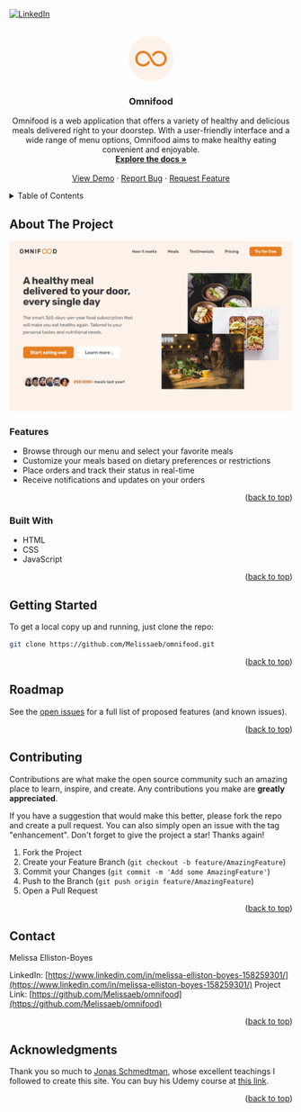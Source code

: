 <a name="readme-top"></a>

[![LinkedIn][linkedin-shield]][linkedin-url]

<!-- PROJECT LOGO -->
<br />
<div align="center">
  <a href="https://omnifood-melissaeb.netlify.app/">
    <img src="img/favicon-192.png" alt="Logo" width="80" height="80">
  </a>

<h3 align="center">Omnifood</h3>

  <p align="center">
    Omnifood is a web application that offers a variety of healthy and delicious meals delivered right to your doorstep. With a user-friendly interface and a wide range of menu options, Omnifood aims to make healthy eating convenient and enjoyable.
    <br />
    <a href="https://github.com/Melissaeb/omnifood"><strong>Explore the docs »</strong></a>
    <br />
    <br />
    <a href="https://omnifood-melissaeb.netlify.app/">View Demo</a>
    ·
    <a href="https://github.com/Melissaeb/omnifood/issues/new?labels=bug&template=bug-report---.md">Report Bug</a>
    ·
    <a href="https://github.com/Melissaeb/omnifood/issues/new?labels=enhancement&template=feature-request---.md">Request Feature</a>
  </p>
</div>

<details>
  <summary>Table of Contents</summary>
  <ol>
    <li>
      <a href="#about-the-project">About The Project</a>
      <ul>
        <li><a href="#built-with">Built With</a></li>
      </ul>
    </li>
    <li>
      <a href="#getting-started">Getting Started</a>
    </li>
    <li><a href="#roadmap">Roadmap</a></li>
    <li><a href="#contributing">Contributing</a></li>
    <li><a href="#contact">Contact</a></li>
    <li><a href="#acknowledgments">Acknowledgments</a></li>
  </ol>
</details>

## About The Project

<a href="https://omnifood-melissaeb.netlify.app/">
    <img src="img/screenshot.PNG" alt="Logo" >
</a>

### Features

- Browse through our menu and select your favorite meals
- Customize your meals based on dietary preferences or restrictions
- Place orders and track their status in real-time
- Receive notifications and updates on your orders

<p align="right">(<a href="#readme-top">back to top</a>)</p>

### Built With

- HTML
- CSS
- JavaScript

<p align="right">(<a href="#readme-top">back to top</a>)</p>

## Getting Started

To get a local copy up and running, just clone the repo:

```sh
git clone https://github.com/Melissaeb/omnifood.git
```

<p align="right">(<a href="#readme-top">back to top</a>)</p>

## Roadmap

See the [open issues](https://github.com/Melissaeb/omnifood/issues) for a full list of proposed features (and known issues).

<p align="right">(<a href="#readme-top">back to top</a>)</p>

## Contributing

Contributions are what make the open source community such an amazing place to learn, inspire, and create. Any contributions you make are **greatly appreciated**.

If you have a suggestion that would make this better, please fork the repo and create a pull request. You can also simply open an issue with the tag "enhancement".
Don't forget to give the project a star! Thanks again!

1. Fork the Project
2. Create your Feature Branch (`git checkout -b feature/AmazingFeature`)
3. Commit your Changes (`git commit -m 'Add some AmazingFeature'`)
4. Push to the Branch (`git push origin feature/AmazingFeature`)
5. Open a Pull Request

<p align="right">(<a href="#readme-top">back to top</a>)</p>

## Contact

Melissa Elliston-Boyes

LinkedIn: [https://www.linkedin.com/in/melissa-elliston-boyes-158259301/](https://www.linkedin.com/in/melissa-elliston-boyes-158259301/)
Project Link: [https://github.com/Melissaeb/omnifood](https://github.com/Melissaeb/omnifood)

<p align="right">(<a href="#readme-top">back to top</a>)</p>

## Acknowledgments

Thank you so much to [Jonas Schmedtman](https://codingheroes.io/), whose excellent teachings I followed to create this site. You can buy his Udemy course at [this link](https://www.udemy.com/design-and-develop-a-killer-website-with-html5-and-css3/?couponCode=C1WEBSITE1010&utm_source=mycoupon&utm_medium=website1010&utm_campaign=website1010).

<p align="right">(<a href="#readme-top">back to top</a>)</p>

<!-- IMAGES -->

[linkedin-shield]: https://img.shields.io/badge/-LinkedIn-black.svg?style=for-the-badge&logo=linkedin&colorB=555
[linkedin-url]: https://www.linkedin.com/in/melissa-elliston-boyes-158259301/
